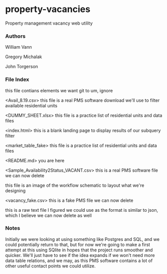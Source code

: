 # property-vacancies
Property management vacancy web utility

### Authors
William Vann

Gregory Michalak

John Torgerson

### File Index
<gitignore> this file contians elements we want git to um, ignore
    
<Avail_8.19.csv> this file is a real PMS software download we'll use to filter available residential units
    
<DUMMY_SHEET.xlsx> this file is a practice list of residential units and data files
    
<index.html> this is a blank landing page to display results of our subquery filter
    
<market_table_fake> this file is a practice list of residential units and data files
    
<README.md> you are here
    
<Sample_Availability2Status_VACANT.csv> this is a real PMS software file we can now delete
    
<Vacancy Workflow Design.jpg> this file is an image of the workflow schematic to layout what we're designing
    
<vacancy_fake.csv> this is a fake PMS file we can now delete
    
<Vacant xml raw text.rtf> this is a raw text file I figured we could use as the format is similar to json, which I believe we can now delete as well 
    

### Notes
    

Initially we were looking at using something like Postgres and SQL, and we could potentially return to that, but for now we're going to make a first attempt at this using SQlite in hopes that the project runs smoother and quicker. We'll just have to see if the idea expands if we won't need more data table relations, and we may, as this PMS software contains a lot of other useful contact points we could utilize. 


